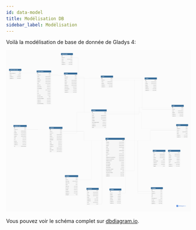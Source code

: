 ```yaml
---
id: data-model
title: Modélisation DB
sidebar_label: Modélisation
---
```


Voilà la modélisation de base de donnée de Gladys 4:

![Gladys Assistant 4 architecture](../../../../../static/img/docs/fr/architecture/gladys-assistant-4-data-model.png)

Vous pouvez voir le schéma complet sur [dbdiagram.io](https://dbdiagram.io/d/60c2e3920c1ff875fcd45ff1).
